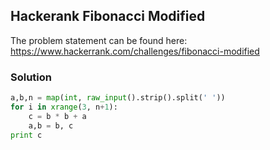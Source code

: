 ## Hackerank Fibonacci Modified

The problem statement can be found here:
https://www.hackerrank.com/challenges/fibonacci-modified

### Solution

```python
a,b,n = map(int, raw_input().strip().split(' '))
for i in xrange(3, n+1):
    c = b * b + a
    a,b = b, c
print c
```
